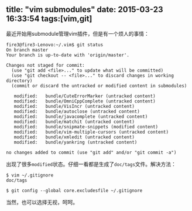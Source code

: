 title: "vim submodules"
date: 2015-03-23 16:33:54
tags:[vim,git]
---

最近开始用submodule管理vim插件，但是有一个烦人的事情：

```
fire3@fire3-Lenovo:~/.vim$ git status
On branch master
Your branch is up-to-date with 'origin/master'.

Changes not staged for commit:
  (use "git add <file>..." to update what will be committed)
  (use "git checkout -- <file>..." to discard changes in working directory)
  (commit or discard the untracked or modified content in submodules)

   modified:   bundle/CuteErrorMarker (untracked content)
   modified:   bundle/OmniCppComplete (untracked content)
   modified:   bundle/VisIncr (untracked content)
   modified:   bundle/autoclose (untracked content)
   modified:   bundle/javacomplete (untracked content)
   modified:   bundle/matchit (untracked content)
   modified:   bundle/snipmate-snippets (modified content)
   modified:   bundle/vim-multiple-cursors (untracked content)
   modified:   bundle/xmledit (untracked content)
   modified:   bundle/yankring (untracked content)

no changes added to commit (use "git add" and/or "git commit -a")

```

出现了很多`modified`状态。仔细一看都是生成了`doc/tags`文件。解决方法：

```
$ vim ~/.gitignore
doc/tags

$ git config --global core.excludesfile ~/.gitignore
```

当然，也可以选择无视，呵呵。
